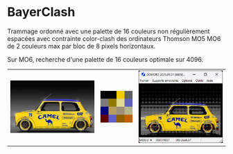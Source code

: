 # BayerClash

Trammage ordonné avec une palette de 16 couleurs non régulièrement espacées avec contrainte color-clash des ordinateurs Thomson MO5 MO6 de 2 couleurs max par bloc de 8 pixels horizontaux.

Sur MO6, recherche d'une palette de 16 couleurs optimale sur 4096.

<div align="center">
  <table>
    <tr><td><img src="samples/mini320.png" width=338></td><td><img src="results/palette_mo6.png"></td><td><img src="results/mini.png"></td></tr>
  </table>
</div>
